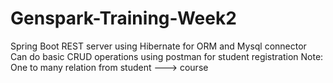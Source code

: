 # Genspark-Training-Week2
Spring Boot REST server using Hibernate for ORM and Mysql connector
Can do basic CRUD operations using postman for student registration
Note: One to many relation from student ---> course

